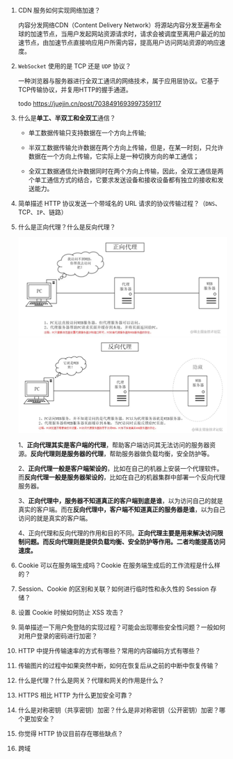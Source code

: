 1. CDN 服务如何实现网络加速？

   内容分发网络CDN（Content Delivery Network）将源站内容分发至遍布全球的加速节点，当用户发起网站资源请求时，请求会被调度至离用户最近的加速节点，由加速节点直接响应用户所需内容，提高用户访问网站资源的响应速度。

2. `WebSocket` 使用的是 TCP 还是 `UDP` 协议？

   一种浏览器与服务器进行全双工通讯的网络技术，属于应用层协议。它基于TCP传输协议，并复用HTTP的握手通道。

   todo https://juejin.cn/post/7038491693997359117

3. 什么是**单工、半双工和全双工**通信？

   - 单工数据传输只支持数据在一个方向上传输;

   - 半双工数据传输允许数据在两个方向上传输，但是，在某一时刻，只允许数据在一个方向上传输，它实际上是一种切换方向的单工通信；

   - 全双工数据通信允许数据同时在两个方向上传输，因此，全双工通信是两个单工通信方式的结合，它要求发送设备和接收设备都有独立的接收和发送能力。

4. 简单描述 HTTP 协议发送一个带域名的 URL 请求的协议传输过程？（`DNS`、TCP、`IP`、链路）

   

5. 什么是正向代理？什么是反向代理？

   <img src="../assets/image-20230404163158346.png" alt="image-20230404163158346" style="zoom:67%;" />

   <img src="../assets/image-20230404163434339.png" alt="image-20230404163434339" style="zoom:67%;" />

   1、**正向代理其实是客户端的代理**，帮助客户端访问其无法访问的服务器资源。**反向代理则是服务器的代理**，帮助服务器做负载均衡，安全防护等。

   2、**正向代理一般是客户端架设的**，比如在自己的机器上安装一个代理软件。而**反向代理一般是服务器架设的**，比如在自己的机器集群中部署一个反向代理服务器。

   3、**正向代理中，服务器不知道真正的客户端到底是谁**，以为访问自己的就是真实的客户端。而在**反向代理中，客户端不知道真正的服务器是谁**，以为自己访问的就是真实的客户端。

   4、正向代理和反向代理的作用和目的不同。**正向代理主要是用来解决访问限制问题。而反向代理则是提供负载均衡、安全防护等作用。二者均能提高访问速度。**

6. Cookie 可以在服务端生成吗？Cookie 在服务端生成后的工作流程是什么样的？

7. Session、Cookie 的区别和关联？如何进行临时性和永久性的 Session 存储？

8. 设置 Cookie 时候如何防止 XSS 攻击？

9. 简单描述一下用户免登陆的实现过程？可能会出现哪些安全性问题？一般如何对用户登录的密码进行加密？

10. HTTP 中提升传输速率的方式有哪些？常用的内容编码方式有哪些？

11. 传输图片的过程中如果突然中断，如何在恢复后从之前的中断中恢复传输？

12. 什么是代理？什么是网关？代理和网关的作用是什么？

13. HTTPS 相比 HTTP 为什么更加安全可靠？

14. 什么是对称密钥（共享密钥）加密？什么是非对称密钥（公开密钥）加密？哪个更加安全？

15. 你觉得 HTTP 协议目前存在哪些缺点？

16. 跨域


